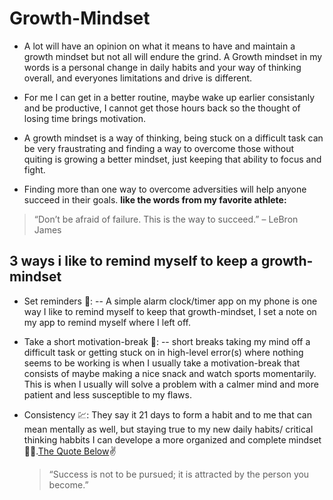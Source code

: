 # Growth-Mindset

- A lot will have an opinion on what it means to have and maintain a growth mindset but not all will endure the grind. A Growth mindset in my words is a personal change in daily habits and your way of thinking overall, and everyones limitations and drive is different.
 
- For me I can get in a better routine, maybe wake up earlier consistanly and be productive, I cannot get those hours back so the thought of losing time brings motivation.
 
- A growth mindset is a way of thinking, being stuck on a difficult task can be very fraustrating and finding a way to overcome those without quiting is growing a better mindset, just keeping that ability to focus and fight.

- Finding more than one way to overcome adversities will help anyone succeed in their goals.
**like the words from my favorite athlete:**
> “Don’t be afraid of failure. 
> This is the way to succeed.” – LeBron James

## 3 ways i like to remind myself to keep a growth-mindset
- Set reminders 📱:
-- A simple alarm clock/timer app on my phone is one way I like to remind myself to keep that growth-mindset, I set a note on my app to remind myself where I left off.

- Take a short motivation-break 🔋:
-- short breaks taking my mind off a difficult task or getting stuck on in high-level error(s) where nothing seems to be working is when I usually take a motivation-break that consists of maybe making a nice snack and watch sports momentarily. This is when I usually will solve a problem with a calmer mind and more patient and less susceptible to my flaws.  

- Consistency 💹: They say it 21 days to form a habit and to me that can mean mentally as well, but staying true to my new daily habits/ critical thinking habbits I can develope a more organized and complete mindset	:lotus_position_man:.[The Quote Below](https://www.lifehack.org/889488/habits-quotes):v:
  > “Success is not to be pursued; it is attracted by the person you become.” 
